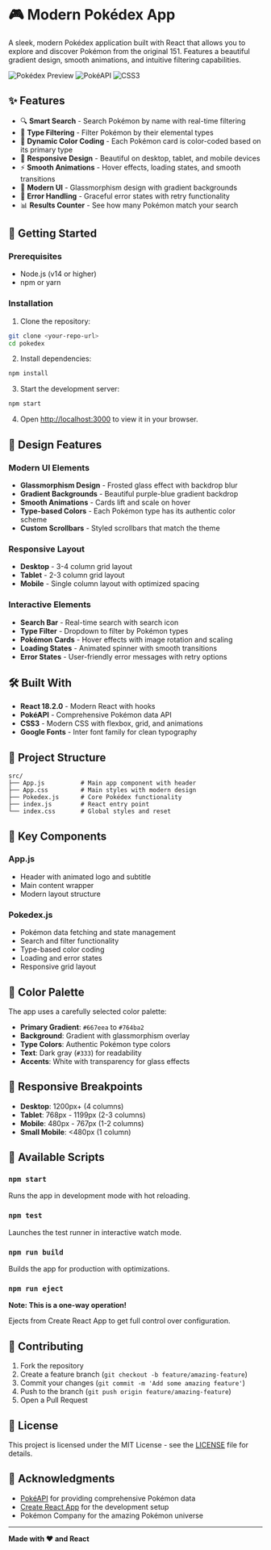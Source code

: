 # 🎮 Modern Pokédex App

A sleek, modern Pokédex application built with React that allows you to explore and discover Pokémon from the original 151. Features a beautiful gradient design, smooth animations, and intuitive filtering capabilities.

![Pokédex Preview](https://img.shields.io/badge/React-18.2.0-blue?style=for-the-badge&logo=react)
![PokéAPI](https://img.shields.io/badge/PokéAPI-2.0-red?style=for-the-badge)
![CSS3](https://img.shields.io/badge/CSS3-1572B6?style=for-the-badge&logo=css3&logoColor=white)

## ✨ Features

- 🔍 **Smart Search** - Search Pokémon by name with real-time filtering
- 🎨 **Type Filtering** - Filter Pokémon by their elemental types
- 🌈 **Dynamic Color Coding** - Each Pokémon card is color-coded based on its primary type
- 📱 **Responsive Design** - Beautiful on desktop, tablet, and mobile devices
- ⚡ **Smooth Animations** - Hover effects, loading states, and smooth transitions
- 🎯 **Modern UI** - Glassmorphism design with gradient backgrounds
- 🔄 **Error Handling** - Graceful error states with retry functionality
- 📊 **Results Counter** - See how many Pokémon match your search

## 🚀 Getting Started

### Prerequisites

- Node.js (v14 or higher)
- npm or yarn

### Installation

1. Clone the repository:

```bash
git clone <your-repo-url>
cd pokedex
```

2. Install dependencies:

```bash
npm install
```

3. Start the development server:

```bash
npm start
```

4. Open [http://localhost:3000](http://localhost:3000) to view it in your browser.

## 🎨 Design Features

### Modern UI Elements

- **Glassmorphism Design** - Frosted glass effect with backdrop blur
- **Gradient Backgrounds** - Beautiful purple-blue gradient backdrop
- **Smooth Animations** - Cards lift and scale on hover
- **Type-based Colors** - Each Pokémon type has its authentic color scheme
- **Custom Scrollbars** - Styled scrollbars that match the theme

### Responsive Layout

- **Desktop** - 3-4 column grid layout
- **Tablet** - 2-3 column grid layout
- **Mobile** - Single column layout with optimized spacing

### Interactive Elements

- **Search Bar** - Real-time search with search icon
- **Type Filter** - Dropdown to filter by Pokémon types
- **Pokémon Cards** - Hover effects with image rotation and scaling
- **Loading States** - Animated spinner with smooth transitions
- **Error States** - User-friendly error messages with retry options

## 🛠️ Built With

- **React 18.2.0** - Modern React with hooks
- **PokéAPI** - Comprehensive Pokémon data API
- **CSS3** - Modern CSS with flexbox, grid, and animations
- **Google Fonts** - Inter font family for clean typography

## 📁 Project Structure

```
src/
├── App.js          # Main app component with header
├── App.css         # Main styles with modern design
├── Pokedex.js      # Core Pokédex functionality
├── index.js        # React entry point
└── index.css       # Global styles and reset
```

## 🎯 Key Components

### App.js

- Header with animated logo and subtitle
- Main content wrapper
- Modern layout structure

### Pokedex.js

- Pokémon data fetching and state management
- Search and filter functionality
- Type-based color coding
- Loading and error states
- Responsive grid layout

## 🎨 Color Palette

The app uses a carefully selected color palette:

- **Primary Gradient**: `#667eea` to `#764ba2`
- **Background**: Gradient with glassmorphism overlay
- **Type Colors**: Authentic Pokémon type colors
- **Text**: Dark gray (`#333`) for readability
- **Accents**: White with transparency for glass effects

## 📱 Responsive Breakpoints

- **Desktop**: 1200px+ (4 columns)
- **Tablet**: 768px - 1199px (2-3 columns)
- **Mobile**: 480px - 767px (1-2 columns)
- **Small Mobile**: <480px (1 column)

## 🚀 Available Scripts

### `npm start`

Runs the app in development mode with hot reloading.

### `npm test`

Launches the test runner in interactive watch mode.

### `npm run build`

Builds the app for production with optimizations.

### `npm run eject`

**Note: This is a one-way operation!**

Ejects from Create React App to get full control over configuration.

## 🤝 Contributing

1. Fork the repository
2. Create a feature branch (`git checkout -b feature/amazing-feature`)
3. Commit your changes (`git commit -m 'Add some amazing feature'`)
4. Push to the branch (`git push origin feature/amazing-feature`)
5. Open a Pull Request

## 📄 License

This project is licensed under the MIT License - see the [LICENSE](LICENSE) file for details.

## 🙏 Acknowledgments

- [PokéAPI](https://pokeapi.co/) for providing comprehensive Pokémon data
- [Create React App](https://create-react-app.dev/) for the development setup
- Pokémon Company for the amazing Pokémon universe

---

**Made with ❤️ and React**
